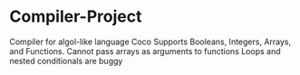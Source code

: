 # Compiler-Project

Compiler for algol-like language Coco
Supports Booleans, Integers, Arrays, and Functions.
Cannot pass arrays as arguments to functions
Loops and nested conditionals are buggy
